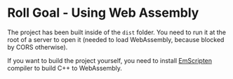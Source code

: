# Roll Goal - Using Web Assembly

The project has been built inside of the `dist` folder. You need to run it at the root of a server to open it (needed to load WebAssembly, because blocked by CORS otherwise).

If you want to build the project yourself, you need to install [EmScripten](https://emscripten.org/index.html) compiler to build C++ to WebAssembly.
